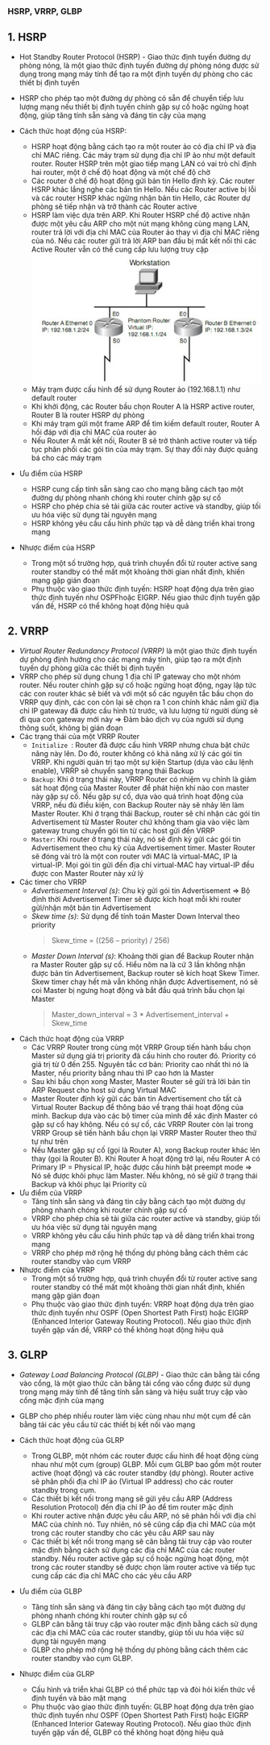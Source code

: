 ### HSRP, VRRP, GLBP
## 1. HSRP
- Hot Standby Router Protocol (HSRP) - Giao thức định tuyến đường dự phòng nóng, là một giao thức định tuyến đường dự phòng nóng được sử dụng trong mạng máy tính để tạo ra một định tuyến dự phòng cho các thiết bị định tuyến
- HSRP cho phép tạo một đường dự phòng có sẵn để chuyển tiếp lưu lượng mạng nếu thiết bị định tuyến chính gặp sự cố hoặc ngừng hoạt động, giúp tăng tính sẵn sàng và đáng tin cậy của mạng
- Cách thức hoạt động của HSRP:
  - HSRP hoạt động bằng cách tạo ra một router ảo có địa chỉ IP và địa chỉ MAC riêng. Các máy trạm sử dụng địa chỉ IP ảo như một default router. Router HSRP trên một giao tiếp mạng LAN có vai trò chỉ định hai router, một ở chế độ hoạt động và một chế độ chờ
  - Các router ở chế độ hoạt động gửi bản tin Hello định kỳ. Các router HSRP khác lắng nghe các bản tin Hello. Nếu các Router active bị lỗi và các router HSRP khác ngừng nhận bản tin Hello, các Router dự phòng sẽ tiếp nhận và trở thành các Router active
  - HSRP làm việc dựa trên ARP. Khi Router HSRP chế độ active nhận được một yêu cầu ARP cho một nút mạng không cùng mạng LAN, router trả lời với địa chỉ MAC của Router ảo thay vì địa chỉ MAC riêng của nó. Nếu các router gửi trả lời ARP ban đầu bị mất kết nối thì các Active Router vẫn có thể cung cấp lưu lượng truy cập 
  ![alt](image/hsrp.png)
  - Máy trạm được cấu hình để sử dụng Router ảo (192.168.1.1) như default router
  - Khi khởi động, các Router bầu chọn Router A là HSRP active router, Router B là router HSRP dự phòng
  - Khi máy trạm gửi một frame ARP để tìm kiếm default router, Router A hồi đáp với địa chỉ MAC của router ảo
  - Nếu Router A mất kết nối, Router B sẽ trở thành active router và tiếp tục phân phối các gói tin của máy trạm. Sự thay đổi này được quảng bá cho các máy trạm

- Ưu điểm của HSRP
  - HSRP cung cấp tính sẵn sàng cao cho mạng bằng cách tạo một đường dự phòng nhanh chóng khi router chính gặp sự cố
  - HSRP cho phép chia sẻ tải giữa các router active và standby, giúp tối ưu hóa việc sử dụng tài nguyên mạng
  - HSRP không yêu cầu cấu hình phức tạp và dễ dàng triển khai trong mạng
- Nhược điểm của HSRP
  - Trong một số trường hợp, quá trình chuyển đổi từ router active sang router standby có thể mất một khoảng thời gian nhất định, khiến mạng gặp gián đoạn
  - Phụ thuộc vào giao thức định tuyến: HSRP hoạt động dựa trên giao thức định tuyến như OSPFhoặc EIGRP. Nếu giao thức định tuyến gặp vấn đề, HSRP có thể không hoạt động hiệu quả
## 2. VRRP
- *Virtual Router Redundancy Protocol (VRRP)* là một giao thức định tuyến dự phòng định hướng cho các mạng máy tính, giúp tạo ra một định tuyến dự phòng giữa các thiết bị định tuyến
- VRRP cho phép sử dụng chung 1 địa chỉ IP gateway cho một nhóm router. Nếu router chính gặp sự cố hoặc ngừng hoạt động, ngay lập tức các con router khác sẽ biết và với một số các nguyên tắc bầu chọn do VRRP quy định, các con còn lại sẽ chọn ra 1 con chính khác nắm giữ địa chỉ IP gateway đã được cấu hình từ trước, và lưu lượng từ người dùng sẽ đi qua con gateway mới này => Đảm bảo dịch vụ của người sử dụng thông suốt, không bị gián đoạn
- Các trạng thái của một VRRP Router
  - `Initialize `: Router đã được cấu hình VRRP nhưng chưa bật chức năng này lên. Do đó, router không có khả năng xử lý các gói tin VRRP. Khi người quản trị tạo một sự kiện Startup (dựa vào câu lệnh enable), VRRP sẽ chuyển sang trạng thái Backup
  - `Backup`: Khi ở trạng thái này, VRRP Router có nhiệm vụ chính là giám sát hoạt động của Master Router để phát hiện khi nào con master này gặp sự cố. Nếu gặp sự cố, dựa vào quá trình hoạt động của VRRP, nếu đủ điều kiện, con Backup Router này sẽ nhảy lên làm Master Router. Khi ở trạng thái Backup, router sẽ chỉ nhận các gói tin Advertisement từ Master Router chứ không tham gia vào việc làm gateway trung chuyển gói tin từ các host gửi đến VRRP
  - `Master`: Khi router ở trạng thái này, nó sẽ định kỳ gửi các gói tin Advertisement theo chu kỳ của Advertisement timer. Master Router sẽ đóng vài trò là một con router với MAC là virtual-MAC, IP là virtual-IP. Mọi gói tin gửi đến địa chỉ virtual-MAC hay virtual-IP đều được con Master Router này xử lý
- Các timer cho VRRP
  - *Advertisement Interval (s)*: Chu kỳ gửi gói tin Advertisement => Bộ định thời Advertisement Timer sẽ được kích hoạt mỗi khi router gửi/nhận một bản tin Advertisement
  - *Skew time (s)*: Sử dụng để tính toán Master Down Interval theo priority
    > Skew_time = ((256 – priority) / 256)
  - *Master Down Interval (s)*: Khoảng thời gian để Backup Router nhận ra Master Router gặp sự cố. Hiểu nôm na là cứ 3 lần không nhận được bản tin Advertisement, Backup router sẽ kích hoạt Skew Timer. Skew timer chạy hết mà vẫn không nhận được Advertisement, nó sẽ coi Master bị ngưng hoạt động và bắt đầu quá trình bầu chọn lại Master
    > Master_down_interval = 3 * Advertisement_interval + Skew_time 
- Cách thức hoạt động của VRRP
  - Các VRRP Router trong cùng một VRRP Group tiến hành bầu chọn Master sử dụng giá trị priority đã cấu hình cho router đó. Priority có giá trị từ 0 đến 255. Nguyên tắc cơ bản: Priority cao nhất thì nó là Master, nếu priority bằng nhau thì IP cao hơn là Master
  - Sau khi bầu chọn xong Master, Master Router sẽ gửi trả lời bản tin ARP Request cho host sử dụng Virtual MAC
  - Master Router định kỳ gửi các bản tin Advertisement cho tất cả Virtual Router Backup để thông báo về trạng thái hoạt động của mình. Backup dựa vào các bộ timer của mình để xác định Master có gặp sự cố hay không. Nếu có sự cố, các VRRP Router còn lại trong VRRP Group sẽ tiến hành bầu chọn lại VRRP Master Router theo thứ tự như trên
  - Nếu Master gặp sự cố (gọi là Router A), xong Backup router khác lên thay (gọi là Router B). Khi Router A hoạt động trở lại, nếu Router A có Primary IP = Physical IP, hoặc được cấu hình bật preempt mode => Nó sẽ được khôi phục làm Master. Nếu không, nó sẽ giữ ở trạng thái Backup và khôi phục lại Priority cũ
- Ưu điểm của VRRP
  - Tăng tính sẵn sàng và đáng tin cậy bằng cách tạo một đường dự phòng nhanh chóng khi router chính gặp sự cố
  - VRRP cho phép chia sẻ tải giữa các router active và standby, giúp tối ưu hóa việc sử dụng tài nguyên mạng
  - VRRP không yêu cầu cấu hình phức tạp và dễ dàng triển khai trong mạng
  - VRRP cho phép mở rộng hệ thống dự phòng bằng cách thêm các router standby vào cụm VRRP
- Nhược điểm của VRRP
  - Trong một số trường hợp, quá trình chuyển đổi từ router active sang router standby có thể mất một khoảng thời gian nhất định, khiến mạng gặp gián đoạn
  - Phụ thuộc vào giao thức định tuyến: VRRP hoạt động dựa trên giao thức định tuyến như OSPF (Open Shortest Path First) hoặc EIGRP (Enhanced Interior Gateway Routing Protocol). Nếu giao thức định tuyến gặp vấn đề, VRRP có thể không hoạt động hiệu quả
## 3. GLRP
- *Gateway Load Balancing Protocol (GLBP)* - Giao thức cân bằng tải cổng vào cổng, là một giao thức cân bằng tải cổng vào cổng được sử dụng trong mạng máy tính để tăng tính sẵn sàng và hiệu suất truy cập vào cổng mặc định của mạng
- GLBP cho phép nhiều router làm việc cùng nhau như một cụm để cân bằng tải các yêu cầu từ các thiết bị kết nối vào mạng
- Cách thức hoạt động của GLRP
  - Trong GLBP, một nhóm các router được cấu hình để hoạt động cùng nhau như một cụm (group) GLBP. Mỗi cụm GLBP bao gồm một router active (hoạt động) và các router standby (dự phòng). Router active sẽ phân phối địa chỉ IP ảo (Virtual IP address) cho các router standby trong cụm.
  - Các thiết bị kết nối trong mạng sẽ gửi yêu cầu ARP (Address Resolution Protocol) đến địa chỉ IP ảo để tìm router mặc định
  - Khi router active nhận được yêu cầu ARP, nó sẽ phản hồi với địa chỉ MAC của chính nó. Tuy nhiên, nó sẽ cũng cấp địa chỉ MAC của một trong các router standby cho các yêu cầu ARP sau này
  - Các thiết bị kết nối trong mạng sẽ cân bằng tải truy cập vào router mặc định bằng cách sử dụng các địa chỉ MAC của các router standby. Nếu router active gặp sự cố hoặc ngừng hoạt động, một trong các router standby sẽ được chọn làm router active và tiếp tục cung cấp các địa chỉ MAC cho các yêu cầu ARP
- Ưu điểm của GLBP
  - Tăng tính sẵn sàng và đáng tin cậy bằng cách tạo một đường dự phòng nhanh chóng khi router chính gặp sự cố
  - GLBP cân bằng tải truy cập vào router mặc định bằng cách sử dụng các địa chỉ MAC của các router standby, giúp tối ưu hóa việc sử dụng tài nguyên mạng
  - GLBP cho phép mở rộng hệ thống dự phòng bằng cách thêm các router standby vào cụm GLBP.

- Nhược điểm của GLRP
  - Cấu hình và triển khai GLBP có thể phức tạp và đòi hỏi kiến thức về định tuyến và bảo mật mạng
  - Phụ thuộc vào giao thức định tuyến: GLBP hoạt động dựa trên giao thức định tuyến như OSPF (Open Shortest Path First) hoặc EIGRP (Enhanced Interior Gateway Routing Protocol). Nếu giao thức định tuyến gặp vấn đề, GLBP có thể không hoạt động hiệu quả